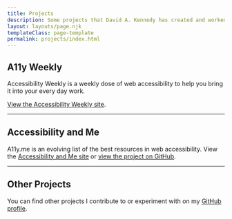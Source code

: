 ```yaml
---
title: Projects
description: Some projects that David A. Kennedy has created and worked on in the past.
layout: layouts/page.njk
templateClass: page-template
permalink: projects/index.html
---
```


## A11y Weekly

Accessibility Weekly is a weekly dose of web accessibility to help you bring it into your every day work.

[View the Accessibility Weekly site](http://a11yweekly.com).

---

## Accessibility and Me

A11y.me is an evolving list of the best resources in web accessibility. View the [Accessibility and Me site](http://a11y.me) or [view the project on GitHub](https://github.com/davidakennedy/a11y.me).

---

## Other Projects

You can find other projects I contribute to or experiment with on my [GitHub profile](https://github.com/davidakennedy).
